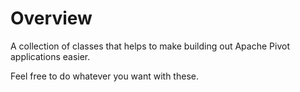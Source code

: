 # Overview #

A collection of classes that helps to make building out Apache Pivot applications easier.

Feel free to do whatever you want with these.